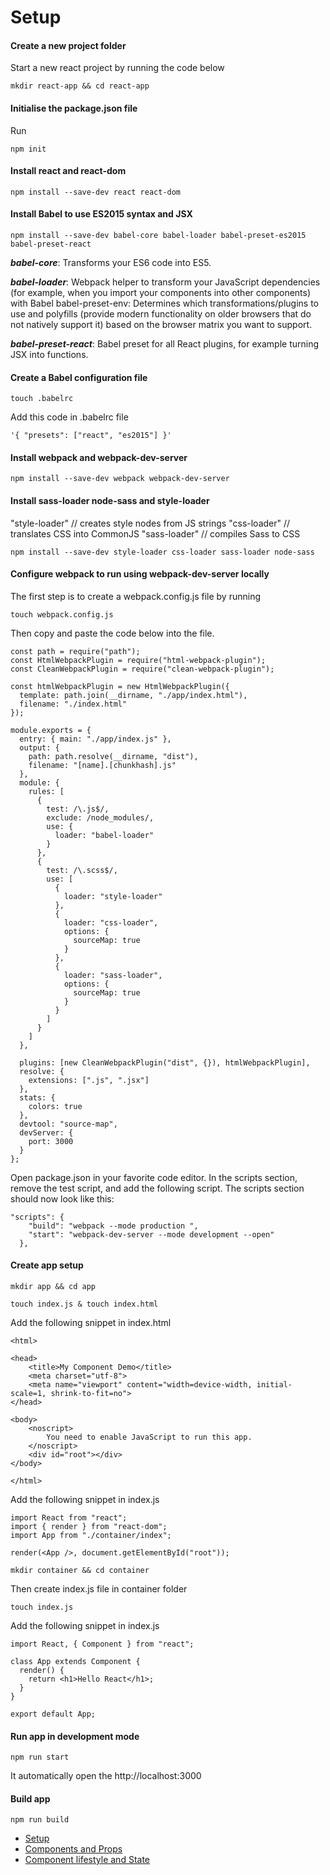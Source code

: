 # Setup

#### Create a new project folder

Start a new react project by running the code below

```
mkdir react-app && cd react-app
```

#### Initialise the package.json file

Run

```
npm init
```

#### Install react and react-dom

```
npm install --save-dev react react-dom
```

#### Install Babel to use ES2015 syntax and JSX

```
npm install --save-dev babel-core babel-loader babel-preset-es2015 babel-preset-react
```

**_babel-core_**: Transforms your ES6 code into ES5.

**_babel-loader_**: Webpack helper to transform your JavaScript dependencies (for example, when you import your components into other components) with Babel
babel-preset-env: Determines which transformations/plugins to use and polyfills (provide modern functionality on older browsers that do not natively support it) based on the browser matrix you want to support.

**_babel-preset-react_**: Babel preset for all React plugins, for example turning JSX into functions.

#### Create a Babel configuration file

```
touch .babelrc  
```

Add this code in .babelrc file

```
'{ "presets": ["react", "es2015"] }'
```

#### Install webpack and webpack-dev-server

```
npm install --save-dev webpack webpack-dev-server
```

#### Install sass-loader node-sass and style-loader

"style-loader" // creates style nodes from JS strings
"css-loader" // translates CSS into CommonJS
"sass-loader" // compiles Sass to CSS

```
npm install --save-dev style-loader css-loader sass-loader node-sass
```

#### Configure webpack to run using webpack-dev-server locally

The first step is to create a webpack.config.js file by running

```
touch webpack.config.js
```

Then copy and paste the code below into the file.

```
const path = require("path");
const HtmlWebpackPlugin = require("html-webpack-plugin");
const CleanWebpackPlugin = require("clean-webpack-plugin");

const htmlWebpackPlugin = new HtmlWebpackPlugin({
  template: path.join(__dirname, "./app/index.html"),
  filename: "./index.html"
});

module.exports = {
  entry: { main: "./app/index.js" },
  output: {
    path: path.resolve(__dirname, "dist"),
    filename: "[name].[chunkhash].js"
  },
  module: {
    rules: [
      {
        test: /\.js$/,
        exclude: /node_modules/,
        use: {
          loader: "babel-loader"
        }
      },
      {
        test: /\.scss$/,
        use: [
          {
            loader: "style-loader"
          },
          {
            loader: "css-loader",
            options: {
              sourceMap: true
            }
          },
          {
            loader: "sass-loader",
            options: {
              sourceMap: true
            }
          }
        ]
      }
    ]
  },

  plugins: [new CleanWebpackPlugin("dist", {}), htmlWebpackPlugin],
  resolve: {
    extensions: [".js", ".jsx"]
  },
  stats: {
    colors: true
  },
  devtool: "source-map",
  devServer: {
    port: 3000
  }
};
```

Open package.json in your favorite code editor. In the scripts section, remove the test script, and add the following script. The scripts section should now look like this:

```
"scripts": {
    "build": "webpack --mode production ",
    "start": "webpack-dev-server --mode development --open"
  },
```

#### Create app setup

```
mkdir app && cd app
```

```
touch index.js & touch index.html
```

Add the following snippet in index.html

```
<html>

<head>
    <title>My Component Demo</title>
    <meta charset="utf-8">
    <meta name="viewport" content="width=device-width, initial-scale=1, shrink-to-fit=no">
</head>

<body>
    <noscript>
        You need to enable JavaScript to run this app.
    </noscript>
    <div id="root"></div>
</body>

</html>
```

Add the following snippet in index.js

```
import React from "react";
import { render } from "react-dom";
import App from "./container/index";

render(<App />, document.getElementById("root"));
```

```
mkdir container && cd container
```

Then create index.js file in container folder

```
touch index.js
```

Add the following snippet in index.js

```
import React, { Component } from "react";

class App extends Component {
  render() {
    return <h1>Hello React</h1>;
  }
}

export default App;
```

#### Run app in development mode

```
npm run start
```

It automatically open the http://localhost:3000

#### Build app

```
npm run build
```

- [Setup](https://github.com/amituidev/react-tuts/tree/setup#setup)
- [Components and Props](https://github.com/amituidev/react-tuts/tree/components-and-props#components-and-props)
- [Component lifestyle and State](https://github.com/amituidev/react-tuts/tree/component-lifestyle-state#the-component-lifecycle)
